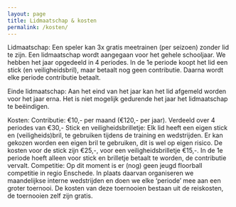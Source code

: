 ```yaml
---
layout: page
title: Lidmaatschap & kosten
permalink: /kosten/
---
```


Lidmaatschap:
Een speler kan 3x gratis meetrainen (per seizoen) zonder lid te zijn.
Een lidmaatschap wordt aangegaan voor het gehele schooljaar. 
We hebben het jaar opgedeeld in 4 periodes. In de 1e periode koopt het lid een stick (en veiligheidsbril), maar betaalt nog geen contributie. Daarna wordt elke periode contributie betaalt.

Einde lidmaatschap:
Aan het eind van het jaar kan het lid afgemeld worden voor het jaar erna. Het is niet mogelijk gedurende het jaar het lidmaatschap te beëindigen.

Kosten:
Contributie:                        €10,- per maand (€120,- per jaar). Verdeeld over 4 periodes van €30,- 
Stick en veiligheidsbrilletje:      Elk lid heeft een eigen stick en (veiligheids)bril, te gebruiken tijdens de training en wedstrijden. Er kan gekozen worden een eigen bril te gebruiken, dit is wel op eigen risico. De kosten voor de stick zijn €25,-, voor een veiligheidsbrilletje €15,-. In de 1e periode hoeft alleen voor stick en brilletje betaalt te worden, de contributie vervalt.
Competitie:                         Op dit moment is er (nog) geen jeugd floorball competitie in regio Enschede. In plaats daarvan organiseren we maandelijkse interne wedstrijden en doen we elke ‘periode’ mee aan een groter toernooi. De kosten van deze toernooien bestaan uit de reiskosten, de toernooien zelf zijn gratis.
